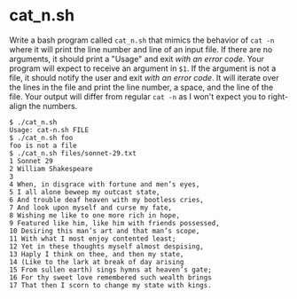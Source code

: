 # cat_n.sh

Write a bash program called `cat_n.sh` that mimics the behavior of `cat -n` where it will print the line number and line of an input file. If there are no arguments, it should print a "Usage" and exit *with an error code*. Your program will expect to receive an argument in `$1`. If the argument is not a file, it should notify the user and exit *with an error code*. It will iterate over the lines in the file and print the line number, a space, and the line of the file. Your output will differ from regular `cat -n` as I won't expect you to right-align the numbers. 

````
$ ./cat_n.sh
Usage: cat-n.sh FILE
$ ./cat_n.sh foo
foo is not a file
$ ./cat_n.sh files/sonnet-29.txt
1 Sonnet 29
2 William Shakespeare
3
4 When, in disgrace with fortune and men’s eyes,
5 I all alone beweep my outcast state,
6 And trouble deaf heaven with my bootless cries,
7 And look upon myself and curse my fate,
8 Wishing me like to one more rich in hope,
9 Featured like him, like him with friends possessed,
10 Desiring this man’s art and that man’s scope,
11 With what I most enjoy contented least;
12 Yet in these thoughts myself almost despising,
13 Haply I think on thee, and then my state,
14 (Like to the lark at break of day arising
15 From sullen earth) sings hymns at heaven’s gate;
16 For thy sweet love remembered such wealth brings
17 That then I scorn to change my state with kings.
````
